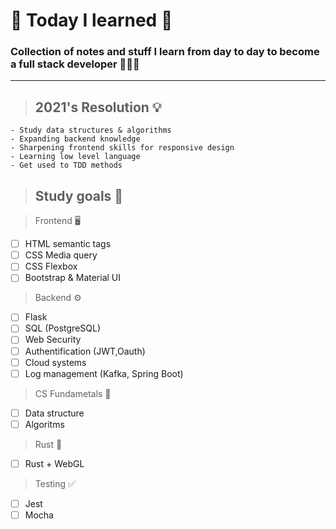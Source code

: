 # 💫 Today I learned 💫

### Collection of notes and stuff I learn from day to day to become a full stack developer 👩🏻‍💻

---

> ## 2021's Resolution 💡

```
- Study data structures & algorithms
- Expanding backend knowledge
- Sharpening frontend skills for responsive design
- Learning low level language
- Get used to TDD methods
```

> ## Study goals 📝

> Frontend 🖥

- [ ] HTML semantic tags
- [ ] CSS Media query
- [ ] CSS Flexbox
- [ ] Bootstrap & Material UI

> Backend ⚙️

- [ ] Flask
- [ ] SQL (PostgreSQL)
- [ ] Web Security
- [ ] Authentification (JWT,Oauth)
- [ ] Cloud systems
- [ ] Log management (Kafka, Spring Boot)

> CS Fundametals 🤖

- [ ] Data structure
- [ ] Algoritms

> Rust 🦀

- [ ] Rust + WebGL

> Testing ✅

- [ ] Jest
- [ ] Mocha
